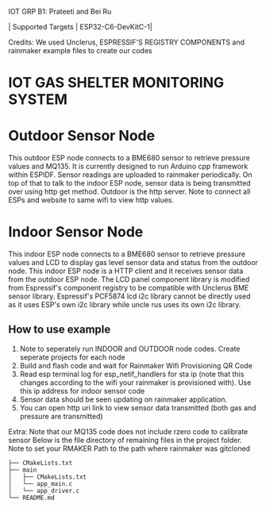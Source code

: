 IOT GRP B1: Prateeti and Bei Ru 

| Supported Targets | ESP32-C6-DevKitC-1| 

Credits: We used Unclerus, ESPRESSIF'S REGISTRY COMPONENTS and rainmaker example files to create our codes

# **IOT GAS SHELTER MONITORING SYSTEM**

# Outdoor Sensor Node
This outdoor ESP node connects to a BME680 sensor to retrieve pressure values and MQ135. It is currently designed to run Arduino cpp framework within ESPIDF. Sensor readings are uploaded to rainmaker periodically. On top of that to talk to the indoor ESP node, sensor data is being transmitted over using http get method. Outdoor is the http server. Note to connect all ESPs and website to same wifi to view http values.

# Indoor Sensor Node
This indoor ESP node connects to a BME680 sensor to retrieve pressure values and LCD to display gas level sensor data and status from the outdoor node. This indoor ESP node is a HTTP client and it receives sensor data from the outdoor ESP node. The LCD panel component library is modified from Espressif's component registry to be compatible with Unclerus BME sensor library. Espressif's PCF5874 lcd i2c library cannot be directly used as it uses ESP's own i2c library while uncle rus uses its own i2c library. 

## How to use example
1) Note to seperately run INDOOR and OUTDOOR node codes. Create seperate projects for each node
2) Build and flash code and wait for Rainmaker Wifi Provisioning QR Code
3) Read esp terminal log for esp_netif_handlers for sta ip (note that this changes according to the wifi your rainmaker is provisioned with). Use this ip address for indoor sensor code
4) Sensor data should be seen updating on rainmaker application.
5) You can open http uri link to view sensor data transmitted (both gas and pressure are transmitted) 

Extra: 
Note that our MQ135 code does not include rzero code to calibrate sensor
Below is the file directory of remaining files in the project folder. Note to set your RMAKER Path to the path where rainmaker was gitcloned

```
├── CMakeLists.txt
├── main
│   ├── CMakeLists.txt
│   └── app_main.c
│   └── app_driver.c
└── README.md                
```
